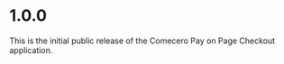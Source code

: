 ﻿<a name="1.0.0"></a>
# 1.0.0

This is the initial public release of the Comecero Pay on Page Checkout application.
